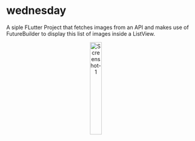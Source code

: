 # wednesday

A siple FLutter Project that fetches images from an API and makes use of FutureBuilder to display this list of images inside a ListView.

<p align="center">
  <img alt="Screenshot-1" src="https://user-images.githubusercontent.com/40262579/157307244-03a5c1e0-264d-4cb5-a768-480ae300b878.png" width="25%">
&nbsp; &nbsp; &nbsp; &nbsp;
</p>

